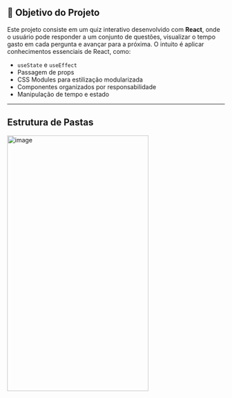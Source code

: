 ## 🎯 Objetivo do Projeto


Este projeto consiste em um quiz interativo desenvolvido com **React**, onde o usuário pode responder a um conjunto de questões, visualizar o tempo gasto em cada pergunta e avançar para a próxima. O intuito é aplicar conhecimentos essenciais de React, como:

- `useState` e `useEffect`
- Passagem de props
- CSS Modules para estilização modularizada
- Componentes organizados por responsabilidade
- Manipulação de tempo e estado

---
## Estrutura de Pastas
<img width="327" height="592" alt="image" src="https://github.com/user-attachments/assets/6ec34713-7c37-4f62-b54c-3d94b271afa8" />


